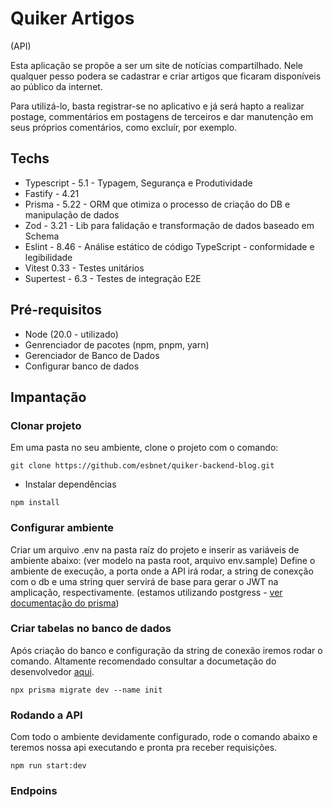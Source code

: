 # Quiker Artigos
(API)

Esta aplicação se propõe a ser um site de notícias compartilhado. Nele qualquer pesso podera se cadastrar e criar artigos que ficaram disponíveis ao público da internet. 

Para utilizá-lo, basta registrar-se no aplicativo e já será hapto a realizar postage, commentários em postagens de terceiros e dar manutenção em seus próprios comentários, como excluír, por exemplo.

## Techs

- Typescript - 5.1 - Typagem, Segurança e Produtividade
- Fastify - 4.21
- Prisma - 5.22 - ORM que otimiza o processo de criação do DB e manipulação de dados
- Zod - 3.21 - Lib para falidação e transformação de dados baseado em Schema
- Eslint - 8.46 - Análise estático de código TypeScript - conformidade e legibilidade
- Vitest 0.33 - Testes unitários
- Supertest - 6.3 - Testes de integração E2E

## Pré-requisitos

- Node (20.0 - utilizado)
- Genrenciador de pacotes (npm, pnpm, yarn)
- Gerenciador de Banco de Dados
- Configurar banco de dados

## Impantação

### Clonar projeto 

Em uma pasta no seu ambiente, clone o projeto com o comando:

``` 
git clone https://github.com/esbnet/quiker-backend-blog.git 
```
- Instalar dependências
```
npm install
```

### Configurar ambiente
Criar um arquivo .env na pasta raíz do projeto e inserir as variáveis de ambiente abaixo:
(ver modelo na pasta root, arquivo env.sample) 
Define o ambiente de execução, a porta onde a API irá rodar, a string de conexção com o db e uma string quer servirá de base para gerar o JWT na amplicação, respectivamente.
(estamos utilizando postgress - [ver documentação do prisma](https://www.prisma.io/docs/getting-started/quickstart-prismaPostgres))

### Criar tabelas no banco de dados
Após criação do banco e configuração da string de conexão iremos rodar o comando. Altamente recomendado consultar a documetação do desenvolvedor [aqui](https://www.prisma.io/docs/getting-started/quickstart-prismaPostgres).

```
npx prisma migrate dev --name init
```
### Rodando a API

Com todo o ambiente devidamente configurado, rode o comando abaixo e teremos nossa api executando e pronta pra receber requisições.
```
npm run start:dev
```

### Endpoins